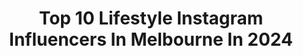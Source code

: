 ---
title: Top 10 Lifestyle Instagram Influencers In Melbourne In 2024
description: >-
  Find top lifestyle Instagram influencers in Melbourne in 2024. Most popular hashtags: #melbourne #lifestyle #melbourneblogger #melbournefoodie.
platform: Instagram
hits: 117
text_top: Analyze the most popular Instagram profiles on inBeat.
text_bottom: inBeat has 117 Instagram influencers like this in Melbourne, Australia for you to contact.
profiles:
  - username: "mylesbaldwin"
    fullname: >-
      Myles Baldwin
    bio: >-
      Myles Baldwin is an Australian landscape designer, horticulturist, writer. Founder and Creative director of Myles Baldwin Design.
    location: "Australia"
    followers: 12367
    engagement: 437
    commentsToLikes: 0.016796
    id: ck5zsvi14z9d50i14c8rokuqm
    verified: false
    hashtags: "#pool, #swimmingpool, #countrygarden, #perennials"
  - username: "_changxxuu"
    fullname: >-
      CHANG
    bio: >-
      fashion | food | lifestyle 📍#melbourne #shanghai 📧changxxuu@outlook.com | DM
    location: "Australia"
    followers: 18558
    engagement: 269
    commentsToLikes: 0.025555
    id: ckap7h9m5k2hc0i78knzv4ash
    verified: false
    hashtags: "#sudio, #sudiomoments"
  - username: "hanaramadan__"
    fullname: >-
      H A N A • R A M A D A N
    bio: >-
      Beauty + Skincare + Lifestyle 📍 Melbourne 💌 Hana.ramadan@outlook.com
    location: "Australia"
    followers: 17065
    engagement: 180
    commentsToLikes: 0.058955
    id: ck0tvremdcj9z0i196jfh729z
    verified: false
    hashtags: "#meccabeauty, #skincare, #skintype, #mariobadescu"
  - username: "lilfooddiarymelb"
    fullname: >-
      𝗠𝗘𝗟𝗕𝗢𝗨𝗥𝗡𝗘 𝗙𝗢𝗢𝗗𝗜𝗘 • 𝗧𝗥𝗔𝗩𝗘𝗟 • 𝗟𝗜𝗙𝗘𝗦𝗧𝗬𝗟𝗘
    bio: >-
      𝑳𝒊𝒍𝒊𝒂𝒏 🌷 sharing melbourne & travel adventures 💌 Dm/Email for invites & collabs 📍 Melbourne ✈️ Vietnam Nov 24
    location: "Australia"
    followers: 16359
    engagement: 393
    commentsToLikes: 0.233677
    id: cloxohuhh0c2d0j08hfd6ur35
    verified: false
    hashtags: "#melbournecoffee, #foodlover, #ootd, #cafe"
  - username: "melbourne_desi_girl"
    fullname: >-
      Kiran • UGC creator & Digital creator
    bio: >-
      🥯content creator ۵ skincare ۵ makeup ۵ beauty 🧘‍♀️On a weight loss journey 👗Daily outfit stories @itskiranu
    location: "Australia"
    followers: 18947
    engagement: 139
    commentsToLikes: 0.058487
    id: ck9wp3ewv7mu90j7863amar2s
    verified: false
    hashtags: "#ausinfluencer, #melbournebeautyblogger, #lifestyle, #beautyfavorites"
  - username: "robmillsarchitects"
    fullname: >-
      Rob Mills Architecture & Interiors (RMA)
    bio: >-
      Redefining residential luxury Architecture & Interior Design ▫️Sydney | Melbourne | New York | Bahamas ▫️Miami | Byron Bay | Perth | Brisbane
    location: "Australia"
    followers: 75366
    engagement: 39
    commentsToLikes: 0.011253
    id: ck5c5mjjc3rbq0i11kk3xy9uk
    verified: false
    hashtags: "#melbourne, #lifestyle, #sustainablearchitecture, #robmillsarchitects"
  - username: "miguel_hand_balance"
    fullname: >-
      Miguel Sant'ana
    bio: >-
      Founder @invert_handstand_studio Art of Handstands method - AoH 🇧🇷🇦🇺🇳🇿🇭🇰🇮🇩🇲🇾🇨🇳🇼🇸🇸🇬🇵🇭🇲🇴🇧🇳🇻🇳🇰🇷🇯🇵🇹🇭🇦🇪🇮🇱🇬🇧🇺🇸🇪🇸15+ 1000+Students worldwide
    location: "Australia"
    followers: 100472
    engagement: 131
    commentsToLikes: 0.011746
    id: ck0vxf3csyl6z0i194w0qmbij
    verified: false
    hashtags: "#handbalance, #hkphotography, #instagram, #gf3264mm"
  - username: "aurevoirdarling"
    fullname: >-
      Anna May in Melbourne • lifestyle & travel content creator
    bio: >-
      pov: you romanticise your daily life living abroad 🧸 cosy melbourne + fun travel vlogs 💌 bali & singapore in april —— work: hi@aurevoirdarling.com
    location: "Australia"
    followers: 23184
    engagement: 218
    commentsToLikes: 0.074514
    id: ck5q09ed44w6k0i117iivqr2x
    verified: false
    hashtags: "#melbourne, #melbournethingstodo, #melbournefoodie, #melbournemoments"
  - username: "mrinaaldattblogs"
    fullname: >-
      Mrinaal | Melbourne Lifestyle Blogger
    bio: >-
      Sharing stories through words & travel | Building a new home | Production editor @smartcompanyau | @summonedforlife 💌 acolorfulriot@gmail.com My blog👇
    location: "Australia"
    followers: 29917
    engagement: 35
    commentsToLikes: 0.021306
    id: ckaoz3vbak95d0i78qsmdgi2c
    verified: false
    hashtags: "#melbournefashion, #winterdress, #bollywoodsongs, #thingstodoinmelbourne"
  - username: "veryvinca"
    fullname: >-
      vinca mika🎀
    bio: >-
      🪷͙֒a girly girl in melbourne!🇦🇺 🎀͙֒lifestyle, makeup & skincare, fashion inspo♡ ➴DM me for girly adviceଘ(੭•ᴗ•)੭ 💌: 𝐯𝐞𝐫𝐲𝐯𝐢𝐧𝐜𝐚@𝐠𝐦𝐚𝐢𝐥.𝐜𝐨𝐦
    location: "Australia"
    followers: 184578
    engagement: 838
    commentsToLikes: 0.017226
    id: cloqu1ntvgwx20j08aoz8rsh5
    verified: false
    hashtags: "#outfit, #explorepage, #coquette, #softgirlaesthetic"
---